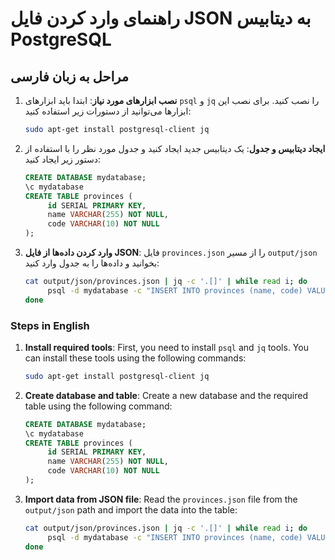 # راهنمای وارد کردن فایل JSON به دیتابیس PostgreSQL

## مراحل به زبان فارسی

1. **نصب ابزارهای مورد نیاز**:
    ابتدا باید ابزارهای `psql` و `jq` را نصب کنید. برای نصب این ابزارها می‌توانید از دستورات زیر استفاده کنید:

    ```sh
    sudo apt-get install postgresql-client jq
    ```

2. **ایجاد دیتابیس و جدول**:
    یک دیتابیس جدید ایجاد کنید و جدول مورد نظر را با استفاده از دستور زیر ایجاد کنید:

    ```sql
    CREATE DATABASE mydatabase;
    \c mydatabase
    CREATE TABLE provinces (
         id SERIAL PRIMARY KEY,
         name VARCHAR(255) NOT NULL,
         code VARCHAR(10) NOT NULL
    );
    ```

3. **وارد کردن داده‌ها از فایل JSON**:
    فایل `provinces.json` را از مسیر `output/json` بخوانید و داده‌ها را به جدول وارد کنید:

    ```sh
    cat output/json/provinces.json | jq -c '.[]' | while read i; do
         psql -d mydatabase -c "INSERT INTO provinces (name, code) VALUES ('$(echo $i | jq -r '.name')', '$(echo $i | jq -r '.code')');"
    done
    ```

### Steps in English

1. **Install required tools**:
    First, you need to install `psql` and `jq` tools. You can install these tools using the following commands:

    ```sh
    sudo apt-get install postgresql-client jq
    ```

2. **Create database and table**:
    Create a new database and the required table using the following command:

    ```sql
    CREATE DATABASE mydatabase;
    \c mydatabase
    CREATE TABLE provinces (
         id SERIAL PRIMARY KEY,
         name VARCHAR(255) NOT NULL,
         code VARCHAR(10) NOT NULL
    );
    ```

3. **Import data from JSON file**:
    Read the `provinces.json` file from the `output/json` path and import the data into the table:

    ```sh
    cat output/json/provinces.json | jq -c '.[]' | while read i; do
         psql -d mydatabase -c "INSERT INTO provinces (name, code) VALUES ('$(echo $i | jq -r '.name')', '$(echo $i | jq -r '.code')');"
    done
    ```

